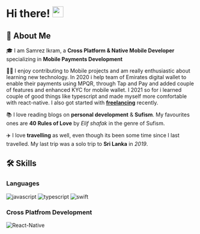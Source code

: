 # Hi there! <img src="https://media.giphy.com/media/hvRJCLFzcasrR4ia7z/giphy.gif" width="29px">

## 🚀 About Me

🎓 I am Samrez Ikram, a **Cross Platform & Native Mobile Developer** specializing in **Mobile Payments Development**

👨‍💻 I enjoy contributing to Mobile projects and am really enthusiastic about learning new technology. In 2020 i help team of Emirates digital wallet to enable their payments using MPQR, through Tap and Pay and added couple of features and enhanced KYC for mobile wallet. I 2021 so for i learned couple of good things like typescript and made myself more comfortable with react-native.  I also got started with [**freelancing**](https://www.upwork.com/freelancers/~01dff5ac06e2f986ad) recently.

📚 I love reading blogs on **personal development** & **Sufism**. My favourites ones are **40 Rules of Love**
by _Elif shafak_ in the genre of Sufism.

✈️ I love **travelling** as well, even though its been some time since I last travelled. My last trip was a solo trip to **Sri Lanka** in _2019_.

## 🛠️ Skills

### Languages

![javascript](https://img.shields.io/badge/JavaScript-323330?style=for-the-badge&logo=javascript&logoColor=F7DF1E)
![typescript](https://img.shields.io/badge/TypeScript-3178C6?style=for-the-badge&logo=typescript&logoColor=white)
![swift](https://img.shields.io/badge/Swift-#FA7343?style=for-the-badge&logo=dart&logoColor=white)

### Cross Platfrom Development

![React-Native](https://img.shields.io/badge/React-61DAFB?style=for-the-badge&logo=React&logoColor=white)
